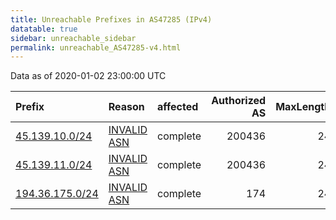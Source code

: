 ```yaml
---
title: Unreachable Prefixes in AS47285 (IPv4)
datatable: true
sidebar: unreachable_sidebar
permalink: unreachable_AS47285-v4.html
---
```


Data as of 2020-01-02 23:00:00 UTC


<div class="datatable-begin"></div>

| Prefix                                                   | Reason                                                                                                 | affected   |   Authorized AS |   MaxLength | Anchor                                         |   unreachable /24s |
|:---------------------------------------------------------|:-------------------------------------------------------------------------------------------------------|:-----------|----------------:|------------:|:-----------------------------------------------|-------------------:|
| [45.139.10.0/24](https://stat.ripe.net/45.139.10.0/24)   | [INVALID ASN](https://rpki-validator.ripe.net/announcement-preview?asn=AS47285&prefix=45.139.10.0/24)  | complete   |          200436 |          24 | [RIPE](unreachable_RIPE_NCC_RPKI_Root-v4.html) |                  1 |
| [45.139.11.0/24](https://stat.ripe.net/45.139.11.0/24)   | [INVALID ASN](https://rpki-validator.ripe.net/announcement-preview?asn=AS47285&prefix=45.139.11.0/24)  | complete   |          200436 |          24 | [RIPE](unreachable_RIPE_NCC_RPKI_Root-v4.html) |                  1 |
| [194.36.175.0/24](https://stat.ripe.net/194.36.175.0/24) | [INVALID ASN](https://rpki-validator.ripe.net/announcement-preview?asn=AS47285&prefix=194.36.175.0/24) | complete   |             174 |          24 | [RIPE](unreachable_RIPE_NCC_RPKI_Root-v4.html) |                  1 |

<div class="datatable-end"></div>